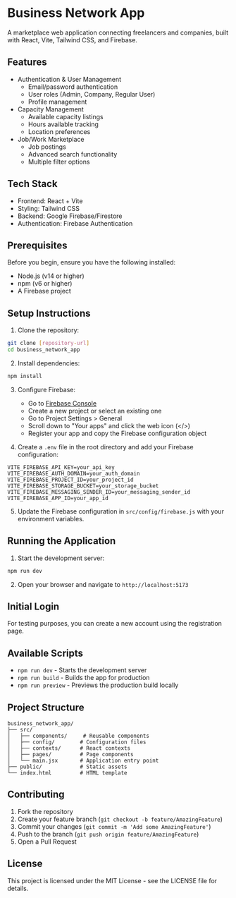# Business Network App

A marketplace web application connecting freelancers and companies, built with React, Vite, Tailwind CSS, and Firebase.

## Features

- Authentication & User Management
  - Email/password authentication
  - User roles (Admin, Company, Regular User)
  - Profile management
- Capacity Management
  - Available capacity listings
  - Hours available tracking
  - Location preferences
- Job/Work Marketplace
  - Job postings
  - Advanced search functionality
  - Multiple filter options

## Tech Stack

- Frontend: React + Vite
- Styling: Tailwind CSS
- Backend: Google Firebase/Firestore
- Authentication: Firebase Authentication

## Prerequisites

Before you begin, ensure you have the following installed:
- Node.js (v14 or higher)
- npm (v6 or higher)
- A Firebase project

## Setup Instructions

1. Clone the repository:
```bash
git clone [repository-url]
cd business_network_app
```

2. Install dependencies:
```bash
npm install
```

3. Configure Firebase:
   - Go to [Firebase Console](https://console.firebase.google.com/)
   - Create a new project or select an existing one
   - Go to Project Settings > General
   - Scroll down to "Your apps" and click the web icon (</>)
   - Register your app and copy the Firebase configuration object

4. Create a `.env` file in the root directory and add your Firebase configuration:
```env
VITE_FIREBASE_API_KEY=your_api_key
VITE_FIREBASE_AUTH_DOMAIN=your_auth_domain
VITE_FIREBASE_PROJECT_ID=your_project_id
VITE_FIREBASE_STORAGE_BUCKET=your_storage_bucket
VITE_FIREBASE_MESSAGING_SENDER_ID=your_messaging_sender_id
VITE_FIREBASE_APP_ID=your_app_id
```

5. Update the Firebase configuration in `src/config/firebase.js` with your environment variables.

## Running the Application

1. Start the development server:
```bash
npm run dev
```

2. Open your browser and navigate to `http://localhost:5173`

## Initial Login

For testing purposes, you can create a new account using the registration page.

## Available Scripts

- `npm run dev` - Starts the development server
- `npm run build` - Builds the app for production
- `npm run preview` - Previews the production build locally

## Project Structure

```
business_network_app/
├── src/
│   ├── components/     # Reusable components
│   ├── config/        # Configuration files
│   ├── contexts/      # React contexts
│   ├── pages/         # Page components
│   └── main.jsx       # Application entry point
├── public/            # Static assets
└── index.html         # HTML template
```

## Contributing

1. Fork the repository
2. Create your feature branch (`git checkout -b feature/AmazingFeature`)
3. Commit your changes (`git commit -m 'Add some AmazingFeature'`)
4. Push to the branch (`git push origin feature/AmazingFeature`)
5. Open a Pull Request

## License

This project is licensed under the MIT License - see the LICENSE file for details.
